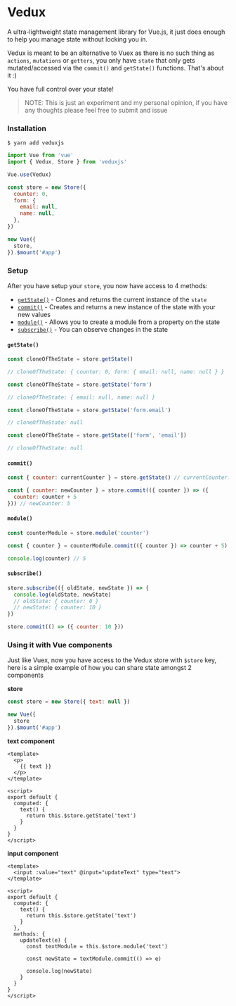 # Vedux

A ultra-lightweight state management library for Vue.js, it just does enough to help you manage state without locking you in.

Vedux is meant to be an alternative to Vuex as there is no such thing as `actions`, `mutations` or `getters`, you only have `state` that only gets mutated/accessed via the `commit()` and `getState()` functions. That's about it :)

You have full control over your state!

> NOTE: This is just an experiment and my personal opinion, if you have any thoughts please feel free to submit and issue

### Installation

```shell
$ yarn add veduxjs
```

```javascript
import Vue from 'vue'
import { Vedux, Store } from 'veduxjs'

Vue.use(Vedux)

const store = new Store({ 
  counter: 0, 
  form: {
    email: null,
    name: null,
  },
})

new Vue({
  store,
}).$mount('#app')

```

### Setup

After you have setup your `store`, you now have access to 4 methods:

* [`getState()`](#getstate) - Clones and returns the current instance of the `state` 
* [`commit()`](#commit) - Creates and returns a new instance of the state with your new values
* [`module()`](#module) - Allows you to create a module from a property on the state
* [`subscribe()`](#subscribe) - You can observe changes in the state

#### `getState()`

```javascript
const cloneOfTheState = store.getState()

// cloneOfTheState: { counter: 0, form: { email: null, name: null } }

const cloneOfTheState = store.getState('form')

// cloneOfTheState: { email: null, name: null }

const cloneOfTheState = store.getState('form.email')

// cloneOfTheState: null

const cloneOfTheState = store.getState(['form', 'email'])

// cloneOfTheState: null
```

#### `commit()`

```javascript
const { counter: currentCounter } = store.getState() // currentCounter: 0

const { counter: newCounter } = store.commit(({ counter }) => ({ 
  counter: counter + 5
})) // newCounter: 5
``` 

#### `module()`

```javascript
const counterModule = store.module('counter')

const { counter } = counterModule.commit(({ counter }) => counter + 5)

console.log(counter) // 5
```

#### `subscribe()`

```javascript
store.subscribe(({ oldState, newState }) => {
  console.log(oldState, newState)
  // oldState: { counter: 0 }
  // newState: { counter: 10 }
})

store.commit(() => ({ counter: 10 }))
```

### Using it with Vue components

Just like Vuex, now you have access to the Vedux store with `$store` key, here is a simple example of how you can share state amongst 2 components

**store**

```javascript
const store = new Store({ text: null })

new Vue({
  store
}).$mount('#app')
```
**text component**
```vue
<template>
  <p>
    {{ text }}
  </p>
</template>

<script>
export default {
  computed: {
    text() {
      return this.$store.getState('text')
    }
  }
}
</script>
```
**input component**

```vue
<template>
  <input :value="text" @input="updateText" type="text">
</template>

<script>
export default {
  computed: {
    text() {
      return this.$store.getState('text')
    }
  },
  methods: {
    updateText(e) {
      const textModule = this.$store.module('text')

      const newState = textModule.commit(() => e)

      console.log(newState)
    }
  }
}
</script>
```
